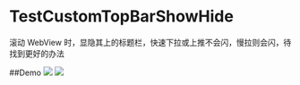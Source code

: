 # TestCustomTopBarShowHide
滚动 WebView 时，显隐其上的标题栏，快速下拉或上推不会闪，慢拉则会闪，待找到更好的办法

##Demo
![](https://github.com/wzhnsc/TestCustomTopBarShowHide/blob/master/gif/show.gif)
![](https://github.com/wzhnsc/TestCustomTopBarShowHide/blob/master/gif/show2.gif)
